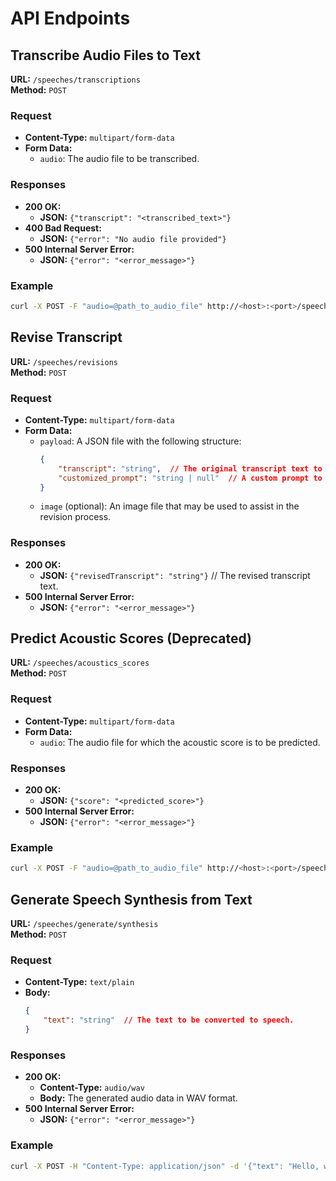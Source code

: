 # API Endpoints

## Transcribe Audio Files to Text

**URL:** `/speeches/transcriptions`  
**Method:** `POST`

### Request
- **Content-Type:** `multipart/form-data`
- **Form Data:**
    - `audio`: The audio file to be transcribed.

### Responses
- **200 OK:**
    - **JSON:** `{"transcript": "<transcribed_text>"}`
- **400 Bad Request:**
    - **JSON:** `{"error": "No audio file provided"}`
- **500 Internal Server Error:**
    - **JSON:** `{"error": "<error_message>"}`

### Example
```sh
curl -X POST -F "audio=@path_to_audio_file" http://<host>:<port>/speeches/transcriptions
```

## Revise Transcript

**URL:** `/speeches/revisions`  
**Method:** `POST`

### Request
- **Content-Type:** `multipart/form-data`
- **Form Data:**
    - `payload`: A JSON file with the following structure:
        ```json
        {
            "transcript": "string",  // The original transcript text to be revised.
            "customized_prompt": "string | null"  // A custom prompt to guide the revision process.
        }
        ```
    - `image` (optional): An image file that may be used to assist in the revision process.

### Responses
- **200 OK:**
    - **JSON:** `{"revisedTranscript": "string"}`  // The revised transcript text.
- **500 Internal Server Error:**
    - **JSON:** `{"error": "<error_message>"}`

## Predict Acoustic Scores (Deprecated)

**URL:** `/speeches/acoustics_scores`  
**Method:** `POST`

### Request
- **Content-Type:** `multipart/form-data`
- **Form Data:**
    - `audio`: The audio file for which the acoustic score is to be predicted.

### Responses
- **200 OK:**
    - **JSON:** `{"score": "<predicted_score>"}`
- **500 Internal Server Error:**
    - **JSON:** `{"error": "<error_message>"}`

### Example
```sh
curl -X POST -F "audio=@path_to_audio_file" http://<host>:<port>/speeches/acoustics_scores
```
## Generate Speech Synthesis from Text

**URL:** `/speeches/generate/synthesis`  
**Method:** `POST`

### Request
- **Content-Type:** `text/plain`
- **Body:**
    ```json
    {
        "text": "string"  // The text to be converted to speech.
    }
    ```

### Responses
- **200 OK:**
    - **Content-Type:** `audio/wav`
    - **Body:** The generated audio data in WAV format.
- **500 Internal Server Error:**
    - **JSON:** `{"error": "<error_message>"}`

### Example
```sh
curl -X POST -H "Content-Type: application/json" -d '{"text": "Hello, world!"}' http://<host>:<port>/speeches/synthesis --output output.wav
```
